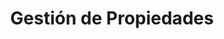 ---
title: "Gestión de Propiedades"
description: "Simplificación la gestión de propiedades. Permite ahorrar tiempo y esfuerzo mientras optimiza sus resultados."
image: "./hand-with-gears-icon.png"
---